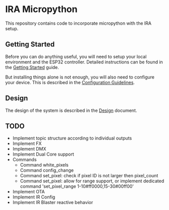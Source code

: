 # IRA Micropython
This repository contains code to incorporate micropython with the IRA setup.

## Getting Started
Before you can do anything useful, you will need to setup your local environment and the ESP32 controller. Detailed 
instructions can be found in the [Getting Started](GETTING_STARTED.md) guide.

But installing things alone is not enough, you will also need to configure your device. This is described in the
[Configuration Guidelines](CONFIGURE.md).

## Design
The design of the system is described in the [Design](DESIGN.md) document.

## TODO
- Implement topic structure according to individual outputs
- Implement FX
- Implement DMX
- Implement Dual Core support
- Commands  
  * Command white_pixels
  * Command config_change
  * Command set_pixel: check if pixel ID is not larger then pixel_count
  * Command set_pixel: allow for range support, or implement dedicated command 'set_pixel_range 1-10#ff0000,15-30#00ff00'
- Implement OTA
- Implement IR Config
- Implement IR Blaster reactive behavior   